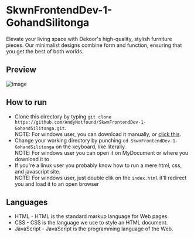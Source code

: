 # SkwnFrontendDev-1-GohandSilitonga
Elevate your living space with Dekoor's high-quality, stylish furniture pieces. Our minimalist designs combine form and function, ensuring that you get the best of both worlds.

## Preview
![image](https://github.com/AndyNotfound/Dekoor/assets/40969170/9c4b6bac-d0b0-4b77-a14a-27cfbeb23c6a)

## How to run
<ul>
  <li>Clone this directory by typing <code>git clone https://github.com/AndyNotfound/SkwnFrontendDev-1-GohandSilitonga.git</code>.<br>NOTE: For windows user, you can download it manually, or <a href="https://github.com/AndyNotfound/SkwnFrontendDev-1-GohandSilitonga/archive/refs/heads/main.zip">click this</a>.</li>
  <li>Change your working directory by punching <code>cd SkwnFrontendDev-1-GohandSilitonga</code> on the keyboard, like literally.<br>NOTE: For windows user you can open it on MyDocument or where you download it to</li>
  <li>If you're a linux user you probably know how to run a mere html, css, and javascript site.<br>NOTE: For windows user, just double clik on the <code>index.html</code> it'll redirect you and load it to an open browser</li> 
</ul>

## Languages
<ul>
  <li>HTML - HTML is the standard markup language for Web pages.</li>
  <li>CSS - CSS is the language we use to style an HTML document.</li>
  <li>JavaScript - JavaScript is the programming language of the Web.</li>
 </ul>
